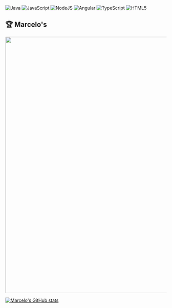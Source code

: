![Java](https://img.shields.io/badge/java-%23ED8B00.svg?style=for-the-badge&logo=java&logoColor=white)
![JavaScript](https://img.shields.io/badge/javascript-%23323330.svg?style=for-the-badge&logo=javascript&logoColor=%23F7DF1E)
![NodeJS](https://img.shields.io/badge/node.js-6DA55F?style=for-the-badge&logo=node.js&logoColor=white)
![Angular](https://img.shields.io/badge/angular-%23DD0031.svg?style=for-the-badge&logo=angular&logoColor=white)
![TypeScript](https://img.shields.io/badge/typescript-%23007ACC.svg?style=for-the-badge&logo=typescript&logoColor=white)
![HTML5](https://img.shields.io/badge/html5-%23E34F26.svg?style=for-the-badge&logo=html5&logoColor=white)

<h2>🏆 Marcelo's</h2>
<a href="https://github.com/marmartins/github-profile-trophy">
  <img width=800 src="https://github-profile-trophy.vercel.app/?username=marmartins&column=8&theme=gruvbox&no-frame=true"/>
</a>

[![Marcelo's GitHub stats](https://github-readme-stats.vercel.app/api?username=marmartins&show_icons=true&theme=onedark)](https://github.com/marmartins/github-readme-stats)


